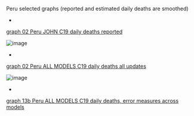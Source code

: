 Peru selected graphs (reported and estimated daily deaths are smoothed) 

*

[graph 02 Peru JOHN C19 daily deaths reported](https://github.com/pourmalek/CovidLongitudinal/blob/main/output/countries/Peru/graph%2002%20Peru%20JOHN%20C19%20daily%20deaths%20reported.pdf)

![image](https://github.com/pourmalek/CovidLongitudinal/assets/30849720/9a8a5626-ae5c-4341-92e9-8330a57c7f74)

*

[graph 02 Peru ALL MODELS C19 daily deaths all updates](https://github.com/pourmalek/CovidLongitudinal/blob/main/output/countries/Peru/graph%2002%20Peru%20ALL%20MODELS%20C19%20daily%20deaths%20all%20updates.pdf)

![image](https://github.com/pourmalek/CovidLongitudinal/assets/30849720/a6c95d41-0f68-473f-81d3-fe0d38d4e665)

*

[graph 13b Peru ALL MODELS C19 daily deaths, error measures across models](https://github.com/pourmalek/CovidLongitudinal/blob/main/output/countries/Peru/graph%2013b%20Peru%20ALL%20MODELS%20C19%20daily%20deaths%2C%20error%20measures%20across%20models.pdf)

